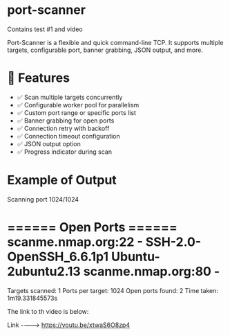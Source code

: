 # port-scanner 
Contains test #1 and video

Port-Scanner is a flexible and quick command-line TCP. 
It supports multiple targets, configurable port, banner grabbing, JSON output, and more.

# 🚀 Features

- ✅ Scan multiple targets concurrently
- ✅ Configurable worker pool for parallelism
- ✅ Custom port range or specific ports list
- ✅ Banner grabbing for open ports
- ✅ Connection retry with backoff
- ✅ Connection timeout configuration
- ✅ JSON output option
- ✅ Progress indicator during scan

# Example of Output
Scanning port 1024/1024

====== Open Ports ======
scanme.nmap.org:22 - SSH-2.0-OpenSSH_6.6.1p1 Ubuntu-2ubuntu2.13
scanme.nmap.org:80 - 
========================
Targets scanned:  1
Ports per target: 1024
Open ports found: 2
Time taken:       1m19.331845573s


The link to th video is below:

Link ----> https://youtu.be/xtwaS6O8zp4
